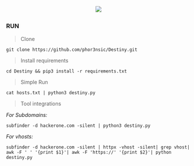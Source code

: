 # <p align="center" width="100px" heigth="100px">![](imgs/banner.png)</p>

### RUN

> Clone
```
git clone https://github.com/phor3nsic/Destiny.git
```
> Install requirements

```
cd Destiny && pip3 install -r requirements.txt
```

> Simple Run
```
cat hosts.txt | python3 destiny.py
```

> Tool integrations

_For Subdomains:_

```
subfinder -d hackerone.com -silent | python3 destiny.py
```

_For vhosts:_
```
subfinder -d hackerone.com -silent | httpx -vhost -silent| grep vhost| awk -F ' ' '{print $1}'| awk -F 'https://' '{print $2}'| python destiny.py
```



